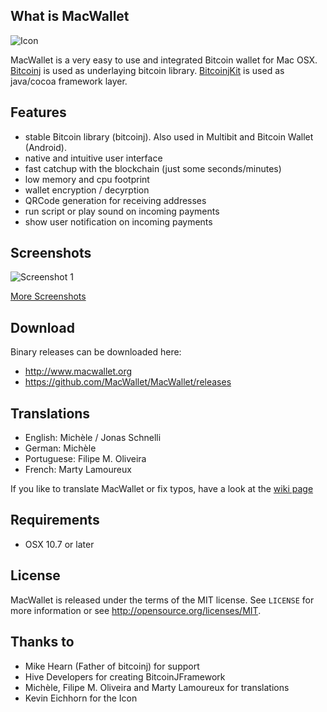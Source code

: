 What is MacWallet
-------
![Icon](https://raw.github.com/MacWallet/MacWallet/master/MacWalletApp/res/Icon/128.png)


MacWallet is a very easy to use and integrated Bitcoin wallet for Mac OSX.
[Bitcoinj](https://code.google.com/p/bitcoinj/) is used as underlaying bitcoin library.
[BitcoinjKit](https://github.com/jonasschnelli/BitcoinJKit) is used as java/cocoa framework layer.

Features
-------

* stable Bitcoin library (bitcoinj). Also used in Multibit and Bitcoin Wallet (Android).
* native and intuitive user interface
* fast catchup with the blockchain (just some seconds/minutes)
* low memory and cpu footprint
* wallet encryption / decyrption
* QRCode generation for receiving addresses
* run script or play sound on incoming payments
* show user notification on incoming payments


Screenshots
-------

![Screenshot 1](https://raw.github.com/MacWallet/MacWallet/master/Screenhots/shot1.png)

[More Screenshots](https://github.com/MacWallet/MacWallet/blob/master/SCREENSHOTS.md)


Download
-------

Binary releases can be downloaded here:

* http://www.macwallet.org
* https://github.com/MacWallet/MacWallet/releases

Translations
-------

* English: Michèle / Jonas Schnelli
* German: Michèle
* Portuguese: Filipe M. Oliveira
* French: Marty Lamoureux

If you like to translate MacWallet or fix typos, have a look at the [wiki page](https://github.com/MacWallet/MacWallet/wiki/How-to-create-a-translation-or-update-change-language-strings)

Requirements
-------

- OSX 10.7 or later


License
-------

MacWallet is released under the terms of the MIT license. See `LICENSE` for more
information or see http://opensource.org/licenses/MIT.


Thanks to
-------

- Mike Hearn (Father of bitcoinj) for support
- Hive Developers for creating BitcoinJFramework
- Michèle, Filipe M. Oliveira and Marty Lamoureux for translations
- Kevin Eichhorn for the Icon